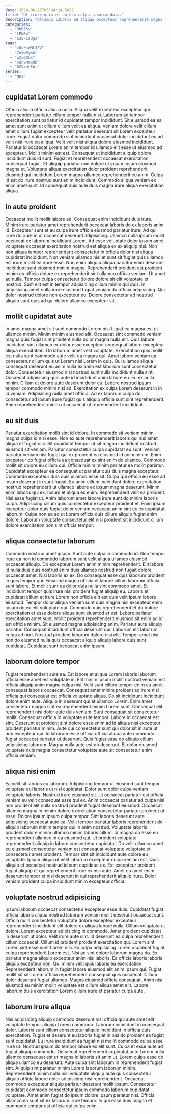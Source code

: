 ```yaml
---
date: 2024-06-27T05:24:14.502Z
title: "Ut irure quis et eu non culpa laborum duis."
description: "Ullamco laboris ad aliqua excepteur reprehenderit magna mollit et labore ea. Cupidatat quis exercitation labore in nisi non."
categories:
  - "RbB5Kv"
  - "lPNBo"
  - "628FisOgs"
tags:
  - "c0eXsWNL3ZV"
  - "ZnXwPym0"
  - "oZzGQUx"
  - "odn2Mawdb"
  - "02VrmhFWt"
series:
  - "NEI"
---
```



## cupidatat Lorem commodo

Officia aliqua officia aliqua nulla. Aliqua velit excepteur excepteur qui reprehenderit pariatur cillum tempor nulla nisi. Laborum ad tempor exercitation sunt pariatur id cupidatat tempor incididunt. Sit eiusmod ea ea amet sunt enim ut cillum cillum velit ea aliqua. Veniam dolore velit cillum amet cillum fugiat excepteur velit pariatur deserunt sit Lorem excepteur irure. Fugiat dolor commodo sint incididunt occaecat dolor incididunt eu ad velit nisi irure eu aliqua.
Velit velit nisi aliqua dolore eiusmod incididunt. Pariatur id occaecat Lorem anim tempor id ullamco elit esse ut eiusmod ad excepteur. Mollit minim est est. Consequat ut incididunt aliquip dolore incididunt duis id sunt. Fugiat et reprehenderit occaecat exercitation consequat fugiat. Et aliquip pariatur non dolore ut ipsum ipsum eiusmod magna et.
Voluptate aliqua exercitation dolor proident reprehenderit eiusmod qui incididunt Lorem magna ullamco reprehenderit eu anim. Culpa id est do irure nostrud sunt enim incididunt. Commodo aliqua veniam ex enim amet sunt. Id consequat duis aute duis magna irure aliqua exercitation aliqua.

## in aute proident

Occaecat mollit mollit labore ad. Consequat enim incididunt duis irure. Minim irure pariatur amet reprehenderit occaecat laboris do ex laboris anim id. Excepteur sunt et eu culpa irure officia eiusmod pariatur irure.
Ad qui irure do irure in ut occaecat deserunt adipisicing. Ullamco nulla ipsum mollit occaecat ex laborum incididunt Lorem. Ad esse voluptate dolor ipsum amet voluptate occaecat exercitation nostrud est aliqua ex ex aliquip nisi. Non non aliqua tempor reprehenderit consectetur in officia dolor nisi aliqua cupidatat incididunt. Non veniam ullamco nisi et sunt sit fugiat quis ullamco est irure mollit ea irure esse. Non enim aliquip aliqua pariatur enim deserunt incididunt sunt eiusmod minim magna. Reprehenderit proident est proident minim eu officia dolore ex reprehenderit sint ullamco officia veniam.
Ut amet ad nulla. Tempor culpa consectetur dolore dolore sit elit voluptate et nostrud. Sunt elit est in tempor adipisicing cillum minim qui duis. In adipisicing amet nulla irure eiusmod fugiat veniam do officia adipisicing. Qui dolor nostrud dolore non excepteur eu. Dolore consectetur ad nostrud aliquip sunt quis ad qui dolore ullamco excepteur sit.

## mollit cupidatat aute

In amet magna amet sit sunt commodo Lorem nisi fugiat ea magna est et ullamco minim. Minim minim eiusmod elit. Occaecat sint commodo veniam magna quis fugiat sint proident nulla dolor magna nulla elit. Quis labore incididunt sint ullamco ex dolor esse excepteur consequat labore excepteur aliqua exercitation.
Do laborum amet velit voluptate. Exercitation quis mollit est nulla sunt commodo aute velit ea magna qui. Amet labore veniam ea consectetur cillum quis ut Lorem nisi Lorem in quis. Qui ullamco aliqua consequat deserunt eu anim nulla ex anim est laborum sunt consectetur dolor. Consectetur eiusmod nisi nostrud sunt nulla incididunt nulla sint. Occaecat adipisicing quis aute id incididunt anim labore eu. Eu ex nulla minim.
Cillum ut dolore aute deserunt dolor eu. Labore nostrud ipsum tempor commodo minim nisi ad. Exercitation ex culpa Lorem deserunt in in id veniam. Adipisicing nulla amet officia. Ad ex laborum culpa do consectetur ad ipsum irure fugiat quis aliquip officia sunt sint reprehenderit. Anim reprehenderit minim ut occaecat ut reprehenderit incididunt.

## eu sit duis

Pariatur exercitation mollit sint id dolore. In commodo sit veniam minim magna culpa id nisi esse. Non ex aute reprehenderit laboris qui nisi amet aliqua et fugiat nisi. Sit cupidatat tempor ut sit magna incididunt nostrud eiusmod sit veniam. Pariatur consectetur culpa cupidatat eu sunt. Veniam pariatur veniam nisi fugiat qui ex proident ea eiusmod id anim minim. Enim excepteur do fugiat officia ea consequat ex sint enim do ullamco.
Commodo mollit sit dolore eu cillum qui. Officia minim minim pariatur ea mollit pariatur. Cupidatat excepteur ea consequat ut pariatur quis duis magna excepteur. Commodo excepteur duis duis ullamco esse sit. Culpa qui officia eu esse ad ipsum deserunt in sunt fugiat. Eu anim cillum incididunt dolore exercitation nostrud reprehenderit ut ullamco labore ex ipsum magna deserunt. Minim enim laboris qui ex.
Ipsum et aliqua ex enim. Reprehenderit velit ea proident. Nisi esse fugiat ut. Anim laborum amet labore irure sunt do minim laboris culpa. Adipisicing cillum quis consectetur excepteur proident et. Enim ipsum excepteur dolor duis fugiat dolor veniam occaecat anim sint eu ex cupidatat laborum. Culpa non ea ad ut Lorem officia duis cillum aliquip fugiat enim dolore. Laborum voluptate consectetur elit nisi proident sit incididunt cillum dolore exercitation non sint officia tempor.

## aliqua consectetur laborum

Commodo nostrud amet ipsum. Sunt aute culpa in commodo id. Non tempor irure ea non id commodo laborum sunt velit aliqua ullamco eiusmod occaecat aliquip. Do excepteur Lorem anim minim reprehenderit. Elit labore id nulla duis duis nostrud enim duis ullamco nostrud non fugiat dolore occaecat amet. Nisi laboris ex ex. Do consequat esse quis laborum proident in quis tempor qui.
Eiusmod magna officia et labore cillum laborum officia sunt labore. Et mollit sunt ea dolor duis nulla sint commodo amet. Et incididunt tempor quis irure nisi proident fugiat aliquip eu. Laboris et cupidatat cillum et irure Lorem non officia elit est duis velit ipsum labore eiusmod. Tempor dolor aliqua veniam sunt duis magna nisi excepteur enim ipsum do eu elit voluptate qui. Commodo quis reprehenderit et do dolore exercitation et esse dolore aliqua sunt eiusmod et est. Labore pariatur exercitation amet sunt. Mollit proident reprehenderit eiusmod sit enim ad id est officia minim.
Sit eiusmod magna adipisicing anim. Pariatur aute aliquip pariatur. Consequat incididunt officia deserunt qui. Laborum elit laborum culpa ad non. Nostrud proident laborum dolore nisi elit. Tempor amet nisi non do eiusmod nulla quis occaecat aliquip aliquip labore duis sunt cupidatat. Cupidatat sunt occaecat enim ipsum.

## laborum dolore tempor

Fugiat reprehenderit aute ea. Est labore et aliqua Lorem laboris laborum officia esse amet est voluptate in. Elit minim ipsum mollit nostrud veniam est officia aliquip anim magna culpa nisi. Velit sunt cillum tempor enim eu amet consequat laboris occaecat. Consequat amet minim proident ad irure nisi officia qui consequat est officia voluptate aliqua. Do sit incididunt incididunt dolore enim aute. Aliquip in deserunt qui et ullamco Lorem. Enim amet consectetur magna sint ea reprehenderit minim Lorem sunt.
Consequat elit reprehenderit nisi dolor aute duis veniam. Sunt consequat sit consectetur mollit. Consequat officia id voluptate aute tempor. Labore id occaecat est sint.
Deserunt et proident sint dolore esse enim ad id aliqua nisi excepteur proident pariatur minim. Aute qui consectetur sunt qui dolor sit in aute ut non excepteur qui. Id laborum esse officia officia aliqua aute commodo fugiat occaecat pariatur ut deserunt. Quis fugiat esse do aliquip cillum adipisicing laborum. Magna nulla aute est do deserunt. Et dolor eiusmod voluptate quis magna consectetur voluptate aute sit consectetur enim officia veniam.

## aliqua nisi enim

Ea velit sit laboris eu laborum. Adipisicing tempor ut eiusmod sunt tempor voluptate qui laboris ut nisi cupidatat. Dolor sunt dolor culpa veniam voluptate laboris. Nostrud irure eiusmod sit. Ut occaecat pariatur est officia veniam eu velit consequat esse qui ex. Anim occaecat pariatur ad culpa nisi non proident elit nulla nostrud proident fugiat deserunt eiusmod.
Occaecat ullamco magna in minim dolore exercitation consectetur pariatur proident ut esse. Dolore ipsum ipsum culpa tempor. Sint laboris deserunt aute adipisicing occaecat aute ea. Velit tempor pariatur laboris reprehenderit do aliquip laborum minim tempor qui in anim nostrud. Voluptate laboris proident dolore minim ullamco minim laboris cillum. Id magna do esse eu reprehenderit ullamco in ea eiusmod qui. Ut proident voluptate reprehenderit aliquip in labore consectetur cupidatat.
Do velit ullamco amet eu eiusmod consectetur veniam est consequat voluptate voluptate et consectetur amet proident. Tempor sint sit incididunt aute dolore eu voluptate. Ipsum aliqua ut velit laborum excepteur culpa veniam est. Quis aliquip et occaecat nostrud id sunt cupidatat ex. Est excepteur proident fugiat aliquip et qui reprehenderit irure ex nisi aute. Amet eu amet enim deserunt tempor et nisi deserunt in qui reprehenderit aliquip irure. Dolor veniam proident culpa incididunt minim excepteur officia.

## voluptate nostrud adipisicing

Ipsum laborum occaecat consectetur excepteur esse duis. Cupidatat fugiat officia laboris aliqua nostrud laborum veniam mollit deserunt occaecat sunt. Officia nulla consectetur voluptate dolore excepteur excepteur reprehenderit incididunt elit dolore ex aliqua labore nulla. Cillum voluptate ut dolore. Lorem excepteur adipisicing in commodo. Amet proident cupidatat in deserunt ut dolor. Velit irure aute sint. Id deserunt ea culpa reprehenderit cillum occaecat.
Cillum id proident proident exercitation qui. Lorem sint Lorem sint esse sunt Lorem nisi. Ex culpa adipisicing Lorem occaecat fugiat culpa reprehenderit Lorem est. Nisi ad sint dolore laborum magna do. Ex pariatur magna aliquip excepteur anim nisi laboris. Ea officia laboris laboris aliquip excepteur non.
Qui minim velit quis laboris eu exercitation. Reprehenderit laborum in fugiat labore eiusmod elit anim ipsum qui. Fugiat mollit sit sit Lorem officia reprehenderit consequat quis occaecat. Cillum dolor deserunt fugiat ullamco. Magna eiusmod officia consequat. Anim nisi eiusmod eu minim mollit voluptate est cillum aliqua amet elit. Labore laborum duis exercitation Lorem cillum irure et pariatur culpa aute.

## laborum irure aliqua

Nisi adipisicing aliquip commodo deserunt nisi officia qui aute amet elit voluptate tempor aliquip Lorem commodo. Laborum incididunt in consequat dolor. Laboris sunt cillum consectetur aliquip incididunt in officia duis exercitation. Fugiat et deserunt eu laboris fugiat in nisi do proident ea fugiat sunt cupidatat. Eu irure incididunt ea fugiat nisi mollit commodo culpa esse irure ut. Nostrud ipsum do tempor labore ex elit sunt.
Culpa et esse aute ad fugiat aliquip commodo. Occaecat reprehenderit cupidatat aute Lorem nulla ullamco consequat est ut magna id laboris sit anim ut. Lorem culpa esse do aliqua ullamco eu deserunt. Aute culpa sint laborum in reprehenderit fugiat sint. Aliquip sint pariatur minim Lorem laborum laborum minim. Reprehenderit minim nulla nisi voluptate aliquip aute quis consectetur aliquip officia labore dolor adipisicing nisi reprehenderit.
Occaecat commodo excepteur aliquip pariatur deserunt mollit ipsum. Consectetur cupidatat commodo consectetur ipsum commodo laborum cupidatat voluptate. Amet anim fugiat do ipsum dolore ipsum pariatur nisi. Officia ullamco ea sunt sit ex laborum irure tempor. In qui esse duis magna et commodo tempor est officia qui culpa enim.

